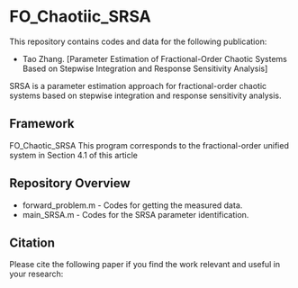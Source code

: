 # FO_Chaotiic_SRSA

This repository contains codes and data for the following publication:
* Tao Zhang. [Parameter Estimation of Fractional-Order Chaotic Systems Based on Stepwise Integration and Response Sensitivity Analysis]

SRSA is a parameter estimation approach for fractional-order chaotic systems based on stepwise integration and response sensitivity analysis. 

## Framework
FO_Chaotic_SRSA
This program corresponds to the fractional-order unified system in Section 4.1 of this article

## Repository Overview
 * forward_problem.m - Codes for getting the measured data.
 * main_SRSA.m - Codes for the SRSA parameter identification.
 
## Citation
Please cite the following paper if you find the work relevant and useful in your research:
